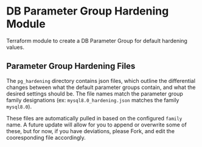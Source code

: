 # DB Parameter Group Hardening Module

Terraform module to create a DB Parameter Group for default hardening values. 

## Parameter Group Hardening Files

The `pg_hardening` directory contains json files, which outline the differential changes between what the default parameter groups contain, and what the desired settings should be. The file names match the parameter group family designations (ex: `mysql8.0_hardening.json` matches the family `mysql8.0`).

These files are automatically pulled in based on the configured `family` name. A future update will allow for you to append or overwrite some of these, but for now, if you have deviations, please Fork, and edit the cooresponding file accordingly.